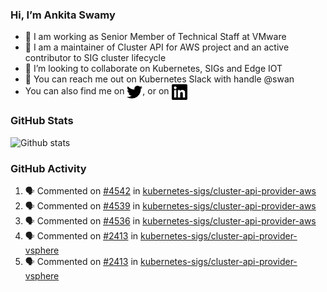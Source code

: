 ### Hi, I’m Ankita Swamy

- 💼 I am working as Senior Member of Technical Staff at VMware
- 👀 I am a maintainer of Cluster API for AWS project and an active contributor to SIG cluster lifecycle
- 💞️ I’m looking to collaborate on Kubernetes, SIGs and Edge IOT
- 💬 You can reach me out on Kubernetes Slack with handle @swan
- You can also find me on <a href="https://twitter.com/SwamyAnkita" target="blank"><img align="center" src="https://raw.githubusercontent.com/Ankitasw/Ankitasw/master/svg/twitter.svg" alt="Ankitasw" height="25" width="25" color="#1DA1f2" /></a>, or on <a href="https://www.linkedin.com/in/Ankitaswamy/" target="blank"><img align="center" src="https://raw.githubusercontent.com/Ankitasw/Ankitasw/master/svg/linkedin.svg" alt="Ankitasw" height="25" width="25" /></a>

### GitHub Stats
![Github stats](https://github-readme-stats.vercel.app/api?username=Ankitasw&count_private=true&show_icons=true&theme=tokyonight)

### GitHub Activity 
<!--START_SECTION:activity-->
1. 🗣 Commented on [#4542](https://github.com/kubernetes-sigs/cluster-api-provider-aws/pull/4542#issuecomment-1748207240) in [kubernetes-sigs/cluster-api-provider-aws](https://github.com/kubernetes-sigs/cluster-api-provider-aws)
2. 🗣 Commented on [#4539](https://github.com/kubernetes-sigs/cluster-api-provider-aws/pull/4539#issuecomment-1748050333) in [kubernetes-sigs/cluster-api-provider-aws](https://github.com/kubernetes-sigs/cluster-api-provider-aws)
3. 🗣 Commented on [#4536](https://github.com/kubernetes-sigs/cluster-api-provider-aws/pull/4536#issuecomment-1748047765) in [kubernetes-sigs/cluster-api-provider-aws](https://github.com/kubernetes-sigs/cluster-api-provider-aws)
4. 🗣 Commented on [#2413](https://github.com/kubernetes-sigs/cluster-api-provider-vsphere/pull/2413#issuecomment-1746504178) in [kubernetes-sigs/cluster-api-provider-vsphere](https://github.com/kubernetes-sigs/cluster-api-provider-vsphere)
5. 🗣 Commented on [#2413](https://github.com/kubernetes-sigs/cluster-api-provider-vsphere/pull/2413#issuecomment-1746433888) in [kubernetes-sigs/cluster-api-provider-vsphere](https://github.com/kubernetes-sigs/cluster-api-provider-vsphere)
<!--END_SECTION:activity-->
